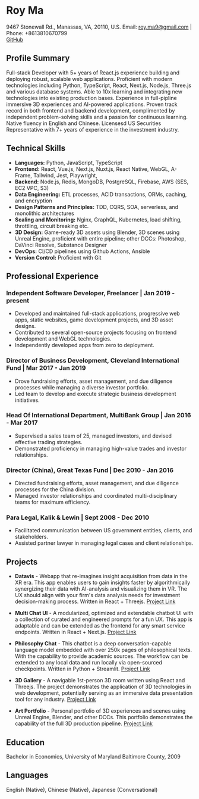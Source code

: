 # Roy Ma

9467 Stonewall Rd., Manassas, VA, 20110, U.S.
Email: [roy.ma9@gmail.com](roy.ma9@gmail.com) | Phone: +8613810670799  
[GitHub](github.com/Creative-Ataraxia)

## Profile Summary

Full-stack Developer with 5+ years of React.js experience building and deploying robust, scalable web applications. Proficient with modern technologies including Python, TypeScript, React, Next.js, Node.js, Three.js and various database systems. Able to 10x learning and integrating new technologies into existing production bases. Experience in full-pipline immersive 3D experiences and AI-powered applications. Proven track record in both frontend and backend development, complimented by independent problem-solving skills and a passion for continuous learning. Native fluency in English and Chinese. Licensesd US Securities Representative with 7+ years of experience in the investment industry.

## Technical Skills

- **Languages:** Python, JavaScript, TypeScript
- **Frontend:** React, Vue.js, Next.js, Nuxt.js, React Native, WebGL, A-Frame, Tailwind, Jest, Playwright, 
- **Backend:** Node.js, Redis, MongoDB, PostgreSQL, Firebase, AWS (SES, EC2 VPC, S3)
- **Data Engineering:** ETL processes, ACID transactions, ORMs, caching, and encryption
- **Design Patterns and Principles:** TDD, CQRS, SOA, serverless, and monolithic architectures
- **Scaling and Monitoring:** Nginx, GraphQL, Kubernetes, load shifting, throttling, circuit breaking etc.
- **3D Design:** Game-ready 3D assets using Blender, 3D scenes using Unreal Engine, proficient with entire pipeline; other DCCs: Photoshop, DaVinci Resolve, Substance Designer
- **DevOps:** CI/CD pipelines using Github Actions, Ansible
- **Version Control:** Proficient with Git

## Professional Experience

### Independent Software Developer, Freelancer | Jan 2019 - present

- Developed and maintained full-stack applications, progressive web apps, static websites, game development projects, and 3D asset designs.
- Contributed to several open-source projects focusing on frontend development and WebGL technologies.
- Independently developed apps from zero to deployment.

### Director of Business Development, Cleveland International Fund | Mar 2017 - Jan 2019

- Drove fundraising efforts, asset management, and due diligence processes while managing a diverse investor portfolio.
- Led team to develop and execute strategic business development initiatives.

### Head Of International Department, MultiBank Group | Jan 2016 - Mar 2017

- Supervised a sales team of 25, managed investors, and devised effective trading strategies.
- Demonstrated proficiency in managing high-value trades and investor relationships.

### Director (China), Great Texas Fund | Dec 2010 - Jan 2016

- Directed fundraising efforts, asset management, and due diligence processes for the China division.
- Managed investor relationships and coordinated multi-disciplinary teams for maximum efficiency.

### Para Legal, Kalik & Lewin | Sept 2008 - Dec 2010

- Facilitated communication between US government entities, clients, and stakeholders.
- Assisted partner lawyer in managing legal cases and client relationships.

## Projects

- **Datavis** - Webapp that re-imagines insight acquisition from data in the XR era. This app enables users to gain insights faster by algorithmically synergizing their data with AI-analysis and visualizing them in VR. The UX should align with your firm's data analysis needs for investment decision-making process. Written in React + Threejs. [Project Link](https://datavis-one.vercel.app)

- **Multi Chat UI** - A modularized, optimized and extendable chatbot UI with a collection of curated and engineered prompts for a fun UX. This app is adaptable and can be extended as the frontend for any smart service endpoints. Written in React + Next.js. [Project Link](https://chatbot-compilation.vercel.app)

- **Philosophy Chat** - This chatbot is a deep conversation-capable language model embedded with over 250k pages of philosophical texts. With the capability to provide academic sources. The workflow can be extended to any local data and run locally via open-sourced checkpoints. Written in Python + Streamlit. [Project Link](https://philosophy-chat.streamlit.app)

- **3D Gallery** - A navigable 1st-person 3D room written using React and Threejs. The project demonstrates the application of 3D technologies in web development, potentially serving as an immersive data presentation tool for any industry. [Project Link](https://creative-ataraxia.github.io)

- **Art Portfolio** - Personal portfolio of 3D experiences and scenes using Unreal Engine, Blender, and other DCCs. This portfolio demonstrates the capability of the full 3D production pipeline. [Project Link](https://creative_ataraxia.artstation.com)

## Education

Bachelor in Economics, University of Maryland Baltimore County, 2009

## Languages

English (Native), Chinese (Native), Japanese (Conversational)
